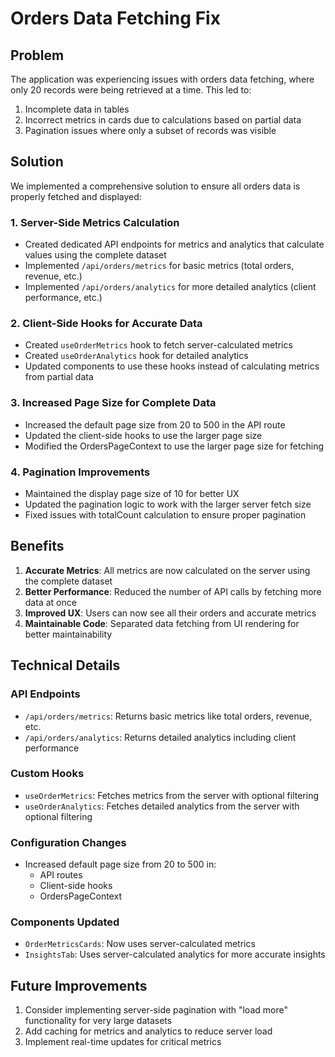 # Orders Data Fetching Fix

## Problem

The application was experiencing issues with orders data fetching, where only 20 records were being retrieved at a time. This led to:

1. Incomplete data in tables
2. Incorrect metrics in cards due to calculations based on partial data
3. Pagination issues where only a subset of records was visible

## Solution

We implemented a comprehensive solution to ensure all orders data is properly fetched and displayed:

### 1. Server-Side Metrics Calculation

- Created dedicated API endpoints for metrics and analytics that calculate values using the complete dataset
- Implemented `/api/orders/metrics` for basic metrics (total orders, revenue, etc.)
- Implemented `/api/orders/analytics` for more detailed analytics (client performance, etc.)

### 2. Client-Side Hooks for Accurate Data

- Created `useOrderMetrics` hook to fetch server-calculated metrics
- Created `useOrderAnalytics` hook for detailed analytics
- Updated components to use these hooks instead of calculating metrics from partial data

### 3. Increased Page Size for Complete Data

- Increased the default page size from 20 to 500 in the API route
- Updated the client-side hooks to use the larger page size
- Modified the OrdersPageContext to use the larger page size for fetching

### 4. Pagination Improvements

- Maintained the display page size of 10 for better UX
- Updated the pagination logic to work with the larger server fetch size
- Fixed issues with totalCount calculation to ensure proper pagination

## Benefits

1. **Accurate Metrics**: All metrics are now calculated on the server using the complete dataset
2. **Better Performance**: Reduced the number of API calls by fetching more data at once
3. **Improved UX**: Users can now see all their orders and accurate metrics
4. **Maintainable Code**: Separated data fetching from UI rendering for better maintainability

## Technical Details

### API Endpoints

- `/api/orders/metrics`: Returns basic metrics like total orders, revenue, etc.
- `/api/orders/analytics`: Returns detailed analytics including client performance

### Custom Hooks

- `useOrderMetrics`: Fetches metrics from the server with optional filtering
- `useOrderAnalytics`: Fetches detailed analytics from the server with optional filtering

### Configuration Changes

- Increased default page size from 20 to 500 in:
  - API routes
  - Client-side hooks
  - OrdersPageContext

### Components Updated

- `OrderMetricsCards`: Now uses server-calculated metrics
- `InsightsTab`: Uses server-calculated analytics for more accurate insights

## Future Improvements

1. Consider implementing server-side pagination with "load more" functionality for very large datasets
2. Add caching for metrics and analytics to reduce server load
3. Implement real-time updates for critical metrics
